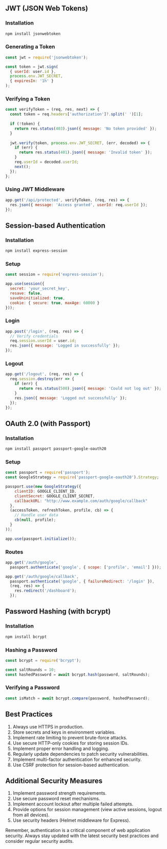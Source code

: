 ## JWT (JSON Web Tokens)

### Installation
```bash
npm install jsonwebtoken
```

### Generating a Token
```javascript
const jwt = require('jsonwebtoken');

const token = jwt.sign(
  { userId: user.id },
  process.env.JWT_SECRET,
  { expiresIn: '1h' }
);
```

### Verifying a Token
```javascript
const verifyToken = (req, res, next) => {
  const token = req.headers['authorization']?.split(' ')[1];
  
  if (!token) {
    return res.status(403).json({ message: 'No token provided' });
  }
  
  jwt.verify(token, process.env.JWT_SECRET, (err, decoded) => {
    if (err) {
      return res.status(401).json({ message: 'Invalid token' });
    }
    req.userId = decoded.userId;
    next();
  });
};
```

### Using JWT Middleware
```javascript
app.get('/api/protected', verifyToken, (req, res) => {
  res.json({ message: 'Access granted', userId: req.userId });
});
```

## Session-based Authentication

### Installation
```bash
npm install express-session
```

### Setup
```javascript
const session = require('express-session');

app.use(session({
  secret: 'your_secret_key',
  resave: false,
  saveUninitialized: true,
  cookie: { secure: true, maxAge: 60000 }
}));
```

### Login
```javascript
app.post('/login', (req, res) => {
  // Verify credentials
  req.session.userId = user.id;
  res.json({ message: 'Logged in successfully' });
});
```

### Logout
```javascript
app.get('/logout', (req, res) => {
  req.session.destroy(err => {
    if (err) {
      return res.status(500).json({ message: 'Could not log out' });
    }
    res.json({ message: 'Logged out successfully' });
  });
});
```

## OAuth 2.0 (with Passport)

### Installation
```bash
npm install passport passport-google-oauth20
```

### Setup
```javascript
const passport = require('passport');
const GoogleStrategy = require('passport-google-oauth20').Strategy;

passport.use(new GoogleStrategy({
    clientID: GOOGLE_CLIENT_ID,
    clientSecret: GOOGLE_CLIENT_SECRET,
    callbackURL: "http://www.example.com/auth/google/callback"
  },
  (accessToken, refreshToken, profile, cb) => {
    // Handle user data
    cb(null, profile);
  }
));

app.use(passport.initialize());
```

### Routes
```javascript
app.get('/auth/google',
  passport.authenticate('google', { scope: ['profile', 'email'] }));

app.get('/auth/google/callback', 
  passport.authenticate('google', { failureRedirect: '/login' }),
  (req, res) => {
    res.redirect('/dashboard');
  });
```

## Password Hashing (with bcrypt)

### Installation
```bash
npm install bcrypt
```

### Hashing a Password
```javascript
const bcrypt = require('bcrypt');

const saltRounds = 10;
const hashedPassword = await bcrypt.hash(password, saltRounds);
```

### Verifying a Password
```javascript
const isMatch = await bcrypt.compare(password, hashedPassword);
```

## Best Practices

1. Always use HTTPS in production.
2. Store secrets and keys in environment variables.
3. Implement rate limiting to prevent brute-force attacks.
4. Use secure HTTP-only cookies for storing session IDs.
5. Implement proper error handling and logging.
6. Regularly update dependencies to patch security vulnerabilities.
7. Implement multi-factor authentication for enhanced security.
8. Use CSRF protection for session-based authentication.

## Additional Security Measures

1. Implement password strength requirements.
2. Use secure password reset mechanisms.
3. Implement account lockout after multiple failed attempts.
4. Provide options for session management (view active sessions, logout from all devices).
5. Use security headers (Helmet middleware for Express).

Remember, authentication is a critical component of web application security. Always stay updated with the latest security best practices and consider regular security audits.